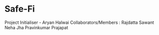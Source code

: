# Safe-Fi
Project Initialiser - Aryan Halwai
Collaborators/Members :
Rajdatta Sawant
Neha Jha
Pravinkumar Prajapat
